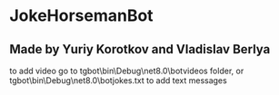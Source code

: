 # JokeHorsemanBot
## Made by Yuriy Korotkov and Vladislav Berlya
to add video go to tgbot\bin\Debug\net8.0\botvideos folder, or tgbot\bin\Debug\net8.0\botjokes.txt to add text messages
